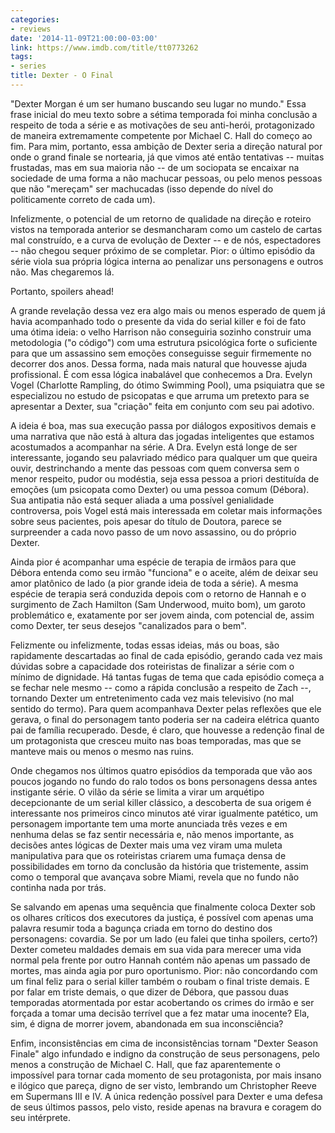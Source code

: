 ```yaml
---
categories:
- reviews
date: '2014-11-09T21:00:00-03:00'
link: https://www.imdb.com/title/tt0773262
tags:
- series
title: Dexter - O Final
---
```


"Dexter Morgan é um ser humano buscando seu lugar no mundo." Essa frase inicial do meu texto sobre a sétima temporada foi minha conclusão a respeito de toda a série e as motivações de seu anti-herói, protagonizado de maneira extremamente competente por Michael C. Hall do começo ao fim. Para mim, portanto, essa ambição de Dexter seria a direção natural por onde o grand finale se nortearia, já que vimos até então tentativas -- muitas frustadas, mas em sua maioria não -- de um sociopata se encaixar na sociedade de uma forma a não machucar pessoas, ou pelo menos pessoas que não "mereçam" ser machucadas (isso depende do nível do politicamente correto de cada um).

Infelizmente, o potencial de um retorno de qualidade na direção e roteiro vistos na temporada anterior se desmancharam como um castelo de cartas mal construído, e a curva de evolução de Dexter -- e de nós, espectadores -- não chegou sequer próximo de se completar. Pior: o último episódio da série viola sua própria lógica interna ao penalizar uns personagens e outros não. Mas chegaremos lá.

Portanto, spoilers ahead!

A grande revelação dessa vez era algo mais ou menos esperado de quem já havia acompanhado todo o presente da vida do serial killer e foi de fato uma ótima ideia: o velho Harrison não conseguiria sozinho construir uma metodologia ("o código") com uma estrutura psicológica forte o suficiente para que um assassino sem emoções conseguisse seguir firmemente no decorrer dos anos. Dessa forma, nada mais natural que houvesse ajuda profissional. É com essa lógica inabalável que conhecemos a Dra. Evelyn Vogel (Charlotte Rampling, do ótimo Swimming Pool), uma psiquiatra que se especializou no estudo de psicopatas e que arruma um pretexto para se apresentar a Dexter, sua "criação" feita em conjunto com seu pai adotivo.

A ideia é boa, mas sua execução passa por diálogos expositivos demais e uma narrativa que não está à altura das jogadas inteligentes que estamos acostumados a acompanhar na série. A Dra. Evelyn está longe de ser interessante, jogando seu palavriado médico para qualquer um que queira ouvir, destrinchando a mente das pessoas com quem conversa sem o menor respeito, pudor ou modéstia, seja essa pessoa a priori destituída de emoções (um psicopata como Dexter) ou uma pessoa comum (Débora). Sua antipatia não está sequer aliada a uma possível genialidade controversa, pois Vogel está mais interessada em coletar mais informações sobre seus pacientes, pois apesar do título de Doutora, parece se surpreender a cada novo passo de um novo assassino, ou do próprio Dexter.

Ainda pior é acompanhar uma espécie de terapia de irmãos para que Débora entenda como seu irmão "funciona" e o aceite, além de deixar seu amor platônico de lado (a pior grande ideia de toda a série). A mesma espécie de terapia será conduzida depois com o retorno de Hannah e o surgimento de Zach Hamilton (Sam Underwood, muito bom), um garoto problemático e, exatamente por ser jovem ainda, com potencial de, assim como Dexter, ter seus desejos "canalizados para o bem".

Felizmente ou infelizmente, todas essas ideias, más ou boas, são rapidamente descartadas ao final de cada episódio, gerando cada vez mais dúvidas sobre a capacidade dos roteiristas de finalizar a série com o mínimo de dignidade. Há tantas fugas de tema que cada episódio começa a se fechar nele mesmo -- como a rápida conclusão a respeito de Zach --, tornando Dexter um entretenimento cada vez mais televisivo (no mal sentido do termo). Para quem acompanhava Dexter pelas reflexões que ele gerava, o final do personagem tanto poderia ser na cadeira elétrica quanto pai de família recuperado. Desde, é claro, que houvesse a redenção final de um protagonista que cresceu muito nas boas temporadas, mas que se manteve mais ou menos o mesmo nas ruins.

Onde chegamos nos últimos quatro episódios da temporada que vão aos poucos jogando no fundo do ralo todos os bons personagens dessa antes instigante série. O vilão da série se limita a virar um arquétipo decepcionante de um serial killer clássico, a descoberta de sua origem é interessante nos primeiros cinco minutos até virar igualmente patético, um personagem importante tem uma morte anunciada três vezes e em nenhuma delas se faz sentir necessária e, não menos importante, as decisões antes lógicas de Dexter mais uma vez viram uma muleta manipulativa para que os roteiristas criarem uma fumaça densa de possibilidades em torno da conclusão da história que tristemente, assim como o temporal que avançava sobre Miami, revela que no fundo não continha nada por trás.

Se salvando em apenas uma sequência que finalmente coloca Dexter sob os olhares críticos dos executores da justiça, é possível com apenas uma palavra resumir toda a bagunça criada em torno do destino dos personagens: covardia. Se por um lado (eu falei que tinha spoilers, certo?) Dexter cometeu maldades demais em sua vida para merecer uma vida normal pela frente por outro Hannah contém não apenas um passado de mortes, mas ainda agia por puro oportunismo. Pior: não concordando com um final feliz para o serial killer também o roubam o final triste demais. E por falar em triste demais, o que dizer de Débora, que passou duas temporadas atormentada por estar acobertando os crimes do irmão e ser forçada a tomar uma decisão terrível que a fez matar uma inocente? Ela, sim, é digna de morrer jovem, abandonada em sua inconsciência?

Enfim, inconsistências em cima de inconsistências tornam "Dexter Season Finale" algo infundado e indigno da construção de seus personagens, pelo menos a construção de Michael C. Hall, que faz aparentemente o impossível para tornar cada momento de seu protagonista, por mais insano e ilógico que pareça, digno de ser visto, lembrando um Christopher Reeve em Supermans III e IV. A única redenção possível para Dexter e uma defesa de seus últimos passos, pelo visto, reside apenas na bravura e coragem do seu intérprete.